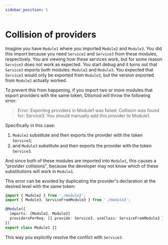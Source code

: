 ```yaml
---
sidebar_position: 5
---
```


# Collision of providers

Imagine you have `Module1` where you imported `Module2` and `Module3`. You did this import because
you need `Service2` and `Service3` from these modules, respectively. You are viewing how these
services work, but for some reason `Service3` does not work as expected. You start debug and it
turns out that `Service3` exports both modules: `Module2` and `Module3`. You expected that
`Service3` would only be exported from `Module3`, but the version exported from `Module2` actually
worked.

To prevent this from happening, if you import two or more modules that export providers with the
same token, Ditsmod will throw the following error:

> Error: Exporting providers in Module1 was failed: Collision was found for:
> Service3. You should manually add this provider to Module1.

Specifically in this case:

1. `Module2` substitute and then exports the provider with the token `Service3`;
2. and `Module3` substitute and then exports the provider with the token `Service3`.

And since both of these modules are imported into `Module1`, this causes a "provider collisions",
because the developer may not know which of these substitutions will work in `Module1`.

This error can be avoided by duplicating the provider's declaration at the desired level with the
same token:

```ts
import { Module2 } from './module2';
import { Module3, ServiceFromModule3 } from './module3';

@Module({
  imports: [Module2, Module3]
  providersPerReq: [{ provide: Service3, useClass: ServiceFromModule3 }]
})
export class Module1 {}
```

This way you explicitly resolve the conflict with `Service3`.

